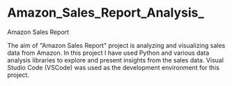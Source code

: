 # Amazon_Sales_Report_Analysis_
Amazon Sales Report

The aim of "Amazon Sales Report" project is   analyzing and visualizing sales data from Amazon. In this project I have used Python and various data analysis libraries to explore and present insights from the sales data. Visual Studio Code (VSCode) was used as the development environment for this project.
